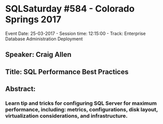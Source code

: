 # SQLSaturday #584 - Colorado Springs 2017
Event Date: 25-03-2017 - Session time: 12:15:00 - Track: Enterprise Database Administration  Deployment
## Speaker: Craig Allen
## Title: SQL Performance Best Practices
## Abstract:
### Learn tip and tricks for configuring SQL Server for maximum performance, including: metrics, configurations, disk layout, virtualization considerations, and infrastructure.
